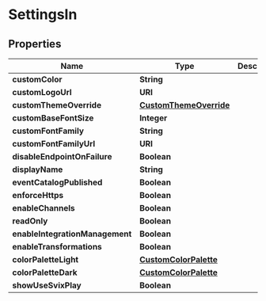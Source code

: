 

# SettingsIn


## Properties

| Name | Type | Description | Notes |
|------------ | ------------- | ------------- | -------------|
|**customColor** | **String** |  |  [optional] |
|**customLogoUrl** | **URI** |  |  [optional] |
|**customThemeOverride** | [**CustomThemeOverride**](CustomThemeOverride.md) |  |  [optional] |
|**customBaseFontSize** | **Integer** |  |  [optional] |
|**customFontFamily** | **String** |  |  [optional] |
|**customFontFamilyUrl** | **URI** |  |  [optional] |
|**disableEndpointOnFailure** | **Boolean** |  |  [optional] |
|**displayName** | **String** |  |  [optional] |
|**eventCatalogPublished** | **Boolean** |  |  [optional] |
|**enforceHttps** | **Boolean** |  |  [optional] |
|**enableChannels** | **Boolean** |  |  [optional] |
|**readOnly** | **Boolean** |  |  [optional] |
|**enableIntegrationManagement** | **Boolean** |  |  [optional] |
|**enableTransformations** | **Boolean** |  |  [optional] |
|**colorPaletteLight** | [**CustomColorPalette**](CustomColorPalette.md) |  |  [optional] |
|**colorPaletteDark** | [**CustomColorPalette**](CustomColorPalette.md) |  |  [optional] |
|**showUseSvixPlay** | **Boolean** |  |  [optional] |



